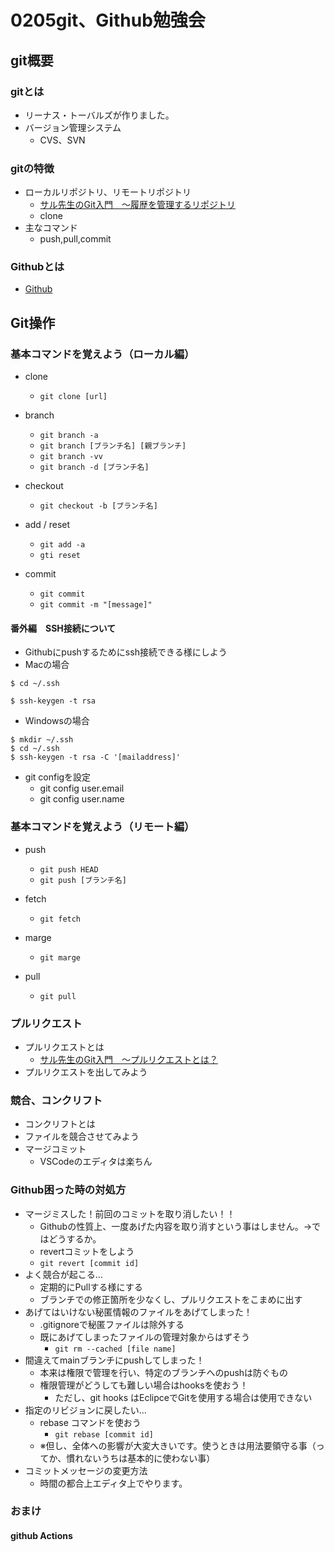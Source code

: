 # 0205git、Github勉強会

## git概要
### gitとは
+ リーナス・トーバルズが作りました。 
+ バージョン管理システム
    + CVS、SVN
### gitの特徴
+ ローカルリポジトリ、リモートリポジトリ
    + [サル先生のGit入門　〜履歴を管理するリポジトリ](https://backlog.com/ja/git-tutorial/intro/02/)
    + clone
+ 主なコマンド
    + push,pull,commit

### Githubとは
+ [Github](https://github.co.jp/)

## Git操作
### 基本コマンドを覚えよう（ローカル編）
+ clone
    + ```git clone [url]```
+ branch
    + ```git branch -a```
    + ```git branch [ブランチ名] [親ブランチ]```
    + ```git branch -vv```
    + ```git branch -d [ブランチ名]```

+ checkout
    + ```git checkout -b [ブランチ名] ```

+ add / reset
    + ```git add -a```
    + ```gti reset```
+ commit
    + ```git commit```
    + ```git commit -m "[message]"```
#### 番外編　SSH接続について
+ Githubにpushするためにssh接続できる様にしよう
+ Macの場合
```
$ cd ~/.ssh

$ ssh-keygen -t rsa
```
+ Windowsの場合
```
$ mkdir ~/.ssh
$ cd ~/.ssh
$ ssh-keygen -t rsa -C '[mailaddress]'
```

+ git configを設定
    + git config user.email
    + git config user.name

### 基本コマンドを覚えよう（リモート編）
+ push
    + ```git push HEAD```
    + ```git push [ブランチ名]```

+ fetch
    + ```git fetch```

+ marge
    + ```git marge```

+ pull
    + ```git pull```

### プルリクエスト 
+ プルリクエストとは
    + [サル先生のGit入門　〜プルリクエストとは？](https://backlog.com/ja/git-tutorial/pull-request/01/)
+ プルリクエストを出してみよう

### 競合、コンクリフト
+ コンクリフトとは
+ ファイルを競合させてみよう
+ マージコミット
    + VSCodeのエディタは楽ちん

### Github困った時の対処方
+ マージミスした！前回のコミットを取り消したい！！
    + Githubの性質上、一度あげた内容を取り消すという事はしません。→ではどうするか。
    + revertコミットをしよう
    + ```git revert [commit id]```
+ よく競合が起こる…
    + 定期的にPullする様にする
    + ブランチでの修正箇所を少なくし、プルリクエストをこまめに出す
+ あげてはいけない秘匿情報のファイルをあげてしまった！
    + .gitignoreで秘匿ファイルは除外する
    + 既にあげてしまったファイルの管理対象からはずそう
        + ```git rm --cached [file name]```
+ 間違えてmainブランチにpushしてしまった！
    + 本来は権限で管理を行い、特定のブランチへのpushは防ぐもの
    + 権限管理がどうしても難しい場合はhooksを使おう！
        + ただし、git hooks はEclipceでGitを使用する場合は使用できない
+ 指定のリビジョンに戻したい…
    + rebase コマンドを使おう
        + ```git rebase [commit id]```
    + ※但し、全体への影響が大変大きいです。使うときは用法要領守る事（ってか、慣れないうちは基本的に使わない事）
+ コミットメッセージの変更方法
    + 時間の都合上エディタ上でやります。

### おまけ
#### github Actions